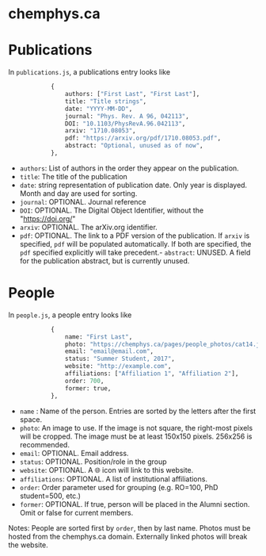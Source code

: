 # chemphys.ca

# Publications

In `publications.js`, a publications entry looks like

```python
            {
                authors: ["First Last", "First Last"],
                title: "Title strings",
                date: "YYYY-MM-DD",
                journal: "Phys. Rev. A 96, 042113",
                DOI: "10.1103/PhysRevA.96.042113",
                arxiv: "1710.08053",
                pdf: "https://arxiv.org/pdf/1710.08053.pdf",
                abstract: "Optional, unused as of now",
            },
```

- `authors`: List of authors in the order they appear on the publication.
- `title`: The title of the publication
- `date`: string representation of publication date. Only year is displayed. Month and day are used for sorting.
- `journal`: OPTIONAL. Journal reference
- `DOI`: OPTIONAL. The Digital Object Identifier, without the "https://doi.org/"
- `arxiv`: OPTIONAL. The arXiv.org identifier.
- `pdf`: OPTIONAL. The link to a PDF version of the publication.  If `arxiv` is specified, `pdf` will be populated automatically. If both are specified, the `pdf` specified explicitly will take precedent.- `abstract`: UNUSED. A field for the publication abstract, but is currently unused.





# People

In `people.js`, a people entry looks like

```python
			{
                name: "First Last",
                photo: "https://chemphys.ca/pages/people_photos/cat14.jpeg",
                email: "email@email.com",
                status: "Summer Student, 2017",
                website: "http://example.com",
                affiliations: ["Affiliation 1", "Affiliation 2"],
                order: 700,
                former: true,
			},
```


- `name` : Name of the person.  Entries are sorted by the letters after the first space.
- `photo`: An image to use. If the image is not square, the right-most pixels will be cropped. The image must be at least 150x150 pixels.  256x256 is recommended.
- `email`: OPTIONAL. Email address.
- `status`: OPTIONAL.  Position/role in the group
- `website`: OPTIONAL. A 🌐 icon will link to this website.
- `affiliations`: OPTIONAL. A list of institutional affiliations. 
- `order`: Order parameter used for grouping (e.g. RO=100, PhD student=500, etc.) 
- `former`: OPTIONAL. If true, person will be placed in the Alumni section. Omit or false for current members.


Notes: People are sorted first by `order`, then by last name.  Photos must be hosted from the chemphys.ca domain.  Externally linked photos will break the website.






